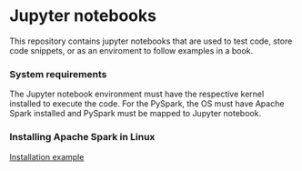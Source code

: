 # Jupyter notebooks

This repository contains jupyter notebooks that are used to test code, store code snippets, or as an enviroment to follow examples in a book.

### System requirements

The Jupyter notebook environment must have the respective kernel installed to execute the code.
For the PySpark, the OS must have Apache Spark installed and PySpark must be mapped to Jupyter notebook.

### Installing Apache Spark in Linux
[Installation example](https://www.youtube.com/watch?v=t63PS3kiTTQ)
